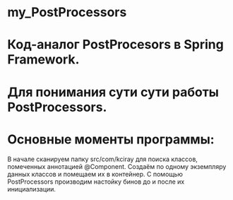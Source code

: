 # my_PostProcessors
# Код-аналог PostProcesors в Spring Framework.

# Для понимания сути сути работы PostProcessors.

# Основные моменты программы:
 В начале сканируем папку src/com/kciray для поиска классов, помеченных аннотацией @Component.
 Создаём по одному экземпляру данных классов и помещаем их в контейнер.
 С помощью PostProcessors  производим настойку бинов до и после их инициализации.
